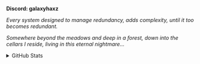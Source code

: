 __Discord: galaxyhaxz__

*Every system designed to manage redundancy, adds complexity, until it too becomes redundant.*

*Somewhere beyond the meadows and deep in a forest, down into the cellars I reside, living in this eternal nightmare...*

<details><summary>GitHub Stats</summary>

[![Anurag's github stats](https://github-readme-stats.vercel.app/api?username=galaxyhaxz&count_private=true)](https://github.com/anuraghazra/github-readme-stats)

[![Top Langs](https://github-readme-stats.vercel.app/api/top-langs/?username=galaxyhaxz)](https://github.com/anuraghazra/github-readme-stats)
</details>

<!--
**galaxyhaxz/galaxyhaxz** is a ✨ _special_ ✨ repository because its `README.md` (this file) appears on your GitHub profile.

Here are some ideas to get you started:

- 🔭 I’m currently working on ...
- 🌱 I’m currently learning ...
- 👯 I’m looking to collaborate on ...
- 🤔 I’m looking for help with ...
- 💬 Ask me about ...
- 📫 How to reach me: ...
- 😄 Pronouns: ...
- ⚡ Fun fact: ...
-->
